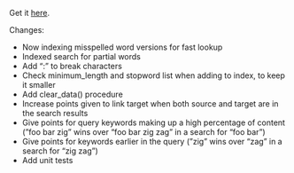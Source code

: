 <!--# set var="title" value="sqlsearch 1.1.0" -->
<!--# set var="date" value="2006-07-23" -->

<!--# include file="include/top.html" -->

Get it [here](files/sqlsearch-1.1.0.tar.bz2).

Changes:

* Now indexing misspelled word versions for fast lookup
* Indexed search for partial words
* Add “:” to break characters
* Check minimum\_length and stopword list when adding to index, to keep it smaller
* Add clear\_data() procedure
* Increase points given to link target when both source and target are in the search results
* Give points for query keywords making up a high percentage of content (”foo bar zig” wins over “foo bar zig zag” in a search for “foo bar”)
* Give points for keywords earlier in the query (”zig” wins over “zag” in a search for “zig zag”)
* Add unit tests

<!--# include file="include/bottom.html" -->
